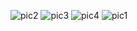![pic2](https://user-images.githubusercontent.com/20543298/70463109-6b1bb680-1ae6-11ea-9c8f-38daba0e1a8e.PNG)
![pic3](https://user-images.githubusercontent.com/20543298/70463111-6bb44d00-1ae6-11ea-8bd4-a72bbe3769bc.PNG)
![pic4](https://user-images.githubusercontent.com/20543298/70463112-6bb44d00-1ae6-11ea-9918-b532e216f218.PNG)
![pic1](https://user-images.githubusercontent.com/20543298/70463114-6c4ce380-1ae6-11ea-965f-2d477dc36ade.PNG)
